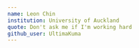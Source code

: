 ```yaml
---
name: Leon Chin
institution: University of Auckland
quote: Don't ask me if I'm working hard
github_user: UltimaKuma
---
```

